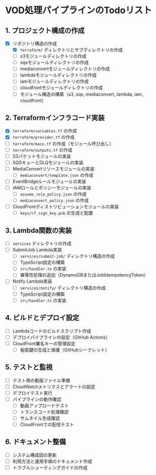 # VOD処理パイプラインのTodoリスト

## 1. プロジェクト構成の作成
- [x] リポジトリ構造の作成
  - [x] `terraform/` ディレクトリとサブディレクトリの作成
  - [ ] s3モジュールディレクトリの作成
  - [ ] sqsモジュールディレクトリの作成
  - [ ] mediaconvertモジュールディレクトリの作成
  - [ ] lambdaモジュールディレクトリの作成
  - [ ] iamモジュールディレクトリの作成
  - [ ] cloudfrontモジュールディレクトリの作成
  - [ ] モジュール構造の構築（s3, sqs, mediaconvert, lambda, iam, cloudfront）

## 2. Terraformインフラコード実装
- [x] `terraform/variables.tf` の作成
- [x] `terraform/provider.tf` の作成
- [ ] `terraform/main.tf` の作成（モジュール呼び出し）
- [ ] `terraform/outputs.tf` の作成
- [ ] S3バケットモジュールの実装
- [ ] SQSキューとDLQモジュールの実装
- [ ] MediaConvertリソースモジュールの実装
  - [ ] `mediaconvert/template.json` の作成
- [ ] EventBridgeルールモジュールの実装
- [ ] IAMロールとポリシーモジュールの実装
  - [ ] `assume_role_policy.json` の作成
  - [ ] `mediaconvert_policy.json` の作成
- [ ] CloudFrontディストリビューションモジュールの実装
  - [ ] `keys/cf_sign_key.pub` の生成と配置

## 3. Lambda関数の実装
- [ ] `services` ディレクトリの作成
- [ ] SubmitJob Lambda実装
  - [ ] `services/submit-job/` ディレクトリ構造の作成
  - [ ] TypeScript設定の構築
  - [ ] `src/handler.ts` の実装
  - [ ] 冪等性処理の追加（DynamoDBまたはJobIdempotencyToken）
- [ ] Notify Lambda実装
  - [ ] `services/notify/` ディレクトリ構造の作成
  - [ ] TypeScript設定の構築
  - [ ] `src/handler.ts` の実装

## 4. ビルドとデプロイ設定
- [ ] Lambdaコードのビルドスクリプト作成
- [ ] デプロイパイプラインの設定（GitHub Actions）
- [ ] CloudFront署名キーの管理設定
  - [ ] 秘密鍵の生成と保護（GitHubシークレット）

## 5. テストと監視
- [ ] テスト用の動画ファイル準備
- [ ] CloudWatchメトリクスとアラートの設定
- [ ] デプロイテスト実行
- [ ] パイプラインの動作確認
  - [ ] 動画アップロードテスト
  - [ ] トランスコード処理確認
  - [ ] サムネイル生成確認
  - [ ] CloudFrontでの配信テスト

## 6. ドキュメント整備
- [ ] システム構成図の更新
- [ ] 利用方法と運用手順のドキュメント作成
- [ ] トラブルシューティングガイドの作成 